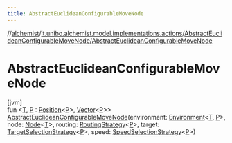 ```yaml
---
title: AbstractEuclideanConfigurableMoveNode
---
```

//[alchemist](../../../index.html)/[it.unibo.alchemist.model.implementations.actions](../index.html)/[AbstractEuclideanConfigurableMoveNode](index.html)/[AbstractEuclideanConfigurableMoveNode](-abstract-euclidean-configurable-move-node.html)



# AbstractEuclideanConfigurableMoveNode



[jvm]\
fun <[T](index.html), [P](index.html) : [Position](../../it.unibo.alchemist.model.interfaces/-position/index.html)<[P](index.html)>, [Vector](../../it.unibo.alchemist.model.interfaces.geometry/-vector/index.html)<[P](index.html)>> [AbstractEuclideanConfigurableMoveNode](-abstract-euclidean-configurable-move-node.html)(environment: [Environment](../../it.unibo.alchemist.model.interfaces/-environment/index.html)<[T](index.html), [P](index.html)>, node: [Node](../../it.unibo.alchemist.model.interfaces/-node/index.html)<[T](index.html)>, routing: [RoutingStrategy](../../it.unibo.alchemist.model.interfaces.movestrategies/-routing-strategy/index.html)<[P](index.html)>, target: [TargetSelectionStrategy](../../it.unibo.alchemist.model.interfaces.movestrategies/-target-selection-strategy/index.html)<[P](index.html)>, speed: [SpeedSelectionStrategy](../../it.unibo.alchemist.model.interfaces.movestrategies/-speed-selection-strategy/index.html)<[P](index.html)>)




